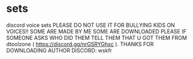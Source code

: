 # sets
discord voice sets 
PLEASE DO NOT USE IT FOR BULLYING KIDS ON VOICES!!
SOME ARE MADE BY ME SOME ARE DOWNLOADED PLEASE IF SOMEONE ASKS WHO DID THEM TELL THEM THAT U GOT THEM FROM dtoolzone ( https://discord.gg/nrGSRYGhsc ).
THANKS FOR DOWNLOADING 
AUTHOR DISCORD: wskfr
